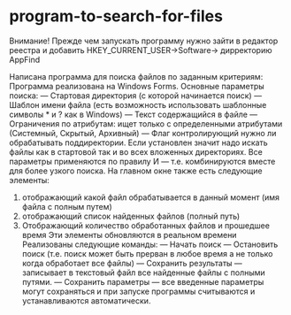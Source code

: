 # program-to-search-for-files

Внимание! Прежде чем запускать программу нужно зайти в редактор реестра и добавить
HKEY_CURRENT_USER->Software-> дирректорию AppFind

Написана программа для поиска файлов по заданным критериям:
Программа реализована на Windows Forms.
Основные параметры поиска:
— Стартовая директория (с которой начинается поиск)
— Шаблон имени файла (есть возможность использовать шаблонные символы * и ? как в Windows)
— Текст содержащийся в файле
— Ограничения по атрибутам: ищет только с определенными атрибутами (Системный, Скрытый, Архивный)
— Флаг контролирующий нужно ли обрабатывать поддиректории. Если установлен значит надо искать файлы как в стартовой так и во всех вложенных директориях.
Все параметры применяются по правилу И — т.е. комбинируются вместе для более узкого поиска.
На главном окне также есть следующие элементы:
1. отображающий какой файл обрабатывается в данный момент (имя файла с полным путем)
2. отображающий список найденных файлов (полный путь)
3. Отображающий количество обработанных файлов и прошедшее время
Эти элементы обновляются в реальном времени
Реализованы следующие команды:
— Начать поиск
— Остановить поиск (т.е. поиск может быть прерван в любое время а не только когда обработает все файлы)
— Сохранить результаты — записывает в текстовый файл все найденные файлы с полными путями.
— Сохранить параметры — все введенные параметры могут сохраняться и при запуске программы считываются и устанавливаются автоматически.
